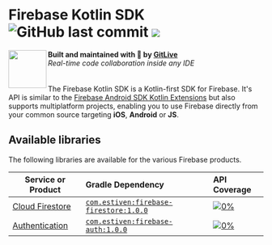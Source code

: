 <h1 align="left">Firebase Kotlin SDK <img alt="GitHub last commit" src="https://img.shields.io/github/last-commit/estivensh4/FirebaseKMM?style=flat-square"> <a href="https://git.live"><img src="https://img.shields.io/badge/collaborate-on%20gitlive-blueviolet?style=flat-square"></a></h1>
<img align="left" width="75px" src="https://avatars2.githubusercontent.com/u/42865805?s=200&v=4"> 
  <b>Built and maintained with 🧡 by <a href="https://git.live">GitLive</a></b><br/>
  <i>Real-time code collaboration inside any IDE</i><br/>
<br/>
<br/>
The Firebase Kotlin SDK is a Kotlin-first SDK for Firebase. It's API is similar to the <a href="https://firebase.github.io/firebase-android-sdk/reference/kotlin/firebase-ktx/">Firebase Android SDK Kotlin Extensions</a> but also supports multiplatform projects, enabling you to use Firebase directly from your common source targeting <strong>iOS</strong>, <strong>Android</strong> or <strong>JS</strong>.

## Available libraries

The following libraries are available for the various Firebase products.

| Service or Product	                                           | Gradle Dependency                                                                                                    | API Coverage                                                                                                                                                         |
|---------------------------------------------------------------|:---------------------------------------------------------------------------------------------------------------------|:---------------------------------------------------------------------------------------------------------------------------------------------------------------------|
| [Cloud Firestore](https://firebase.google.com/docs/firestore) | [`com.estiven:firebase-firestore:1.0.0`](https://search.maven.org/artifact/com.estiven/firebase-firestore/1.0.0/pom) | [![0%](https://img.shields.io/badge/-0%25-orange?style=flat-square)](/firebase-firestore/src/commonMain/kotlin/dev/gitlive/firebase/firestore/firestore.kt)          |
| [Authentication](https://firebase.google.com/docs/auth)       | [`com.estiven:firebase-auth:1.0.0`](https://search.maven.org/artifact/com.estiven/firebase-auth/1.0.0/pom)           | [![0%](https://img.shields.io/badge/-0%25-orange?style=flat-square)](/firebase-firestore/src/commonMain/kotlin/dev/gitlive/firebase/firestore/firestore.kt)          |
